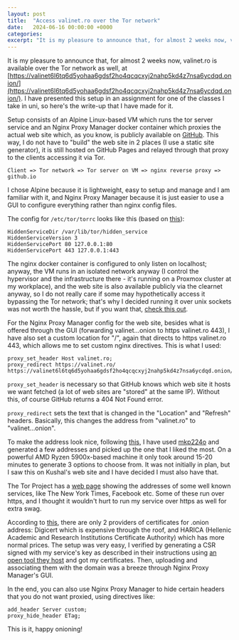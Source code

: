 ```yaml
---
layout: post
title:  "Access valinet.ro over the Tor network"
date:   2024-06-16 00:00:00 +0000
categories: 
excerpt: "It is my pleasure to announce that, for almost 2 weeks now, valinet.ro is available over the Tor network as well, at https://valinet6l6tq6d5yohaa6gdsf2ho4qcqcxyj2nahp5kd4z7nsa6ycdqd.onion/. I have presented this setup in an assignment for one of the classes I take in uni, so here's the write-up that I have made for it."
---
```


It is my pleasure to announce that, for almost 2 weeks now, valinet.ro is available over the Tor network as well, at [https://valinet6l6tq6d5yohaa6gdsf2ho4qcqcxyj2nahp5kd4z7nsa6ycdqd.onion/](https://valinet6l6tq6d5yohaa6gdsf2ho4qcqcxyj2nahp5kd4z7nsa6ycdqd.onion/). I have presented this setup in an assignment for one of the classes I take in uni, so here's the write-up that I have made for it.

Setup consists of an Alpine Linux-based VM which runs the tor server service and an Nginx Proxy Manager docker container which proxies the actual web site which, as you know, is publicly available on [GitHub](https://github.com/valinet/valinet.github.io). This way, I do not have to "build" the web site in 2 places (I use a static site generator), it is still hosted on GitHub Pages and relayed through that proxy to the clients accessing it via Tor.

```
Client => Tor network => Tor server on VM => nginx reverse proxy => github.io
```

I chose Alpine because it is lightweight, easy to setup and manage and I am familiar with it, and Nginx Proxy Manager because it is just easier to use a GUI to configure everything rather than nginx config files.

The config for `/etc/tor/torrc` looks like this (based on [this](https://medium.com/axon-technologies/hosting-anonymous-website-on-tor-network-3a82394d7a01)):

```
HiddenServiceDir /var/lib/tor/hidden_service
HiddenServiceVersion 3
HiddenServicePort 80 127.0.0.1:80
HiddenServicePort 443 127.0.0.1:443
```

The nginx docker container is configured to only listen on localhost; anyway, the VM runs in an isolated network anyway (I control the hypervisor and the infrastructure there - it's running on a Proxmox cluster at my workplace), and the web site is also available publicly via the clearnet anyway, so I do not really care if some may hypothetically access it bypassing the Tor network; that's why I decided running it over unix sockets was not worth the hassle, but if you want that, [check this out](https://kushaldas.in/posts/using-onion-services-over-unix-sockets-and-nginx.html).

For the Nginx Proxy Manager config for the web site, besides what is offered through the GUI (forwarding valinet...onion to https valinet.ro 443), I have also set a custom location for "/", again that directs to https valinet.ro 443, which allows me to set custom nginx directives. This is what I used:

```
proxy_set_header Host valinet.ro;
proxy_redirect https://valinet.ro/ https://valinet6l6tq6d5yohaa6gdsf2ho4qcqcxyj2nahp5kd4z7nsa6ycdqd.onion/;
```

`proxy_set_header` is necessary so that GitHub knows which web site it hosts we want fetched (a lot of web sites are "stored" at the same IP). Without this, of course GitHub returns a 404 Not Found error.

`proxy_redirect` sets the text that is changed in the "Location" and "Refresh" headers. Basically, this changes the address from "valinet.ro" to "valinet...onion".

To make the address look nice, following [this](https://opensource.com/article/19/8/how-create-vanity-tor-onion-address), I have used [mkp224o](https://github.com/cathugger/mkp224o.git) and generated a few addresses and picked up the one that I liked the most. On a powerful AMD Ryzen 5900x-based machine it only took around 15-20 minutes to generate 3 options to choose from. It was not initially in plan, but I saw this on Kushal's web site and I have decided I must also have that.

The Tor Project has a [web page](https://community.torproject.org/onion-services/) showing the addresses of some well known services, like The New York Times, Facebook etc. Some of these run over https, and I thought it wouldn't hurt to run my service over https as well for extra swag.

According to [this](https://kushaldas.in/posts/get-a-tls-certificate-for-your-onion-service.html), there are only 2 providers of certificates for .onion address: Digicert which is expensive through the roof, and HARICA (Hellenic Academic and Research Institutions Certificate Authority) which has more normal prices. The setup was very easy, I verified by generating a CSR signed with my service's key as described in their instructions using [an open tool they host](https://github.com/HARICA-official/onion-csr) and got my certificates. Then, uploading and associating them with the domain was a breeze through Nginx Proxy Manager's GUI.

In the end, you can also use Nginx Proxy Manager to hide certain headers that you do not want proxied, using directives like:

```
add_header Server custom;
proxy_hide_header ETag;
```

This is it, happy onioning!
